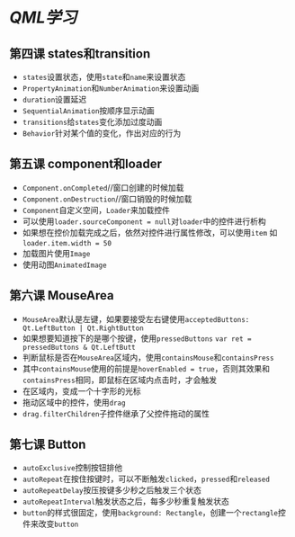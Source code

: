 # _QML学习_

## 第四课 states和transition

- `states`设置状态，使用`state`和`name`来设置状态
- `PropertyAnimation`和`NumberAnimation`来设置动画
- `duration`设置延迟
- `SequentialAnimation`按顺序显示动画
- `transitions`给`states`变化添加过度动画
- `Behavior`针对某个值的变化，作出对应的行为

## 第五课 component和loader

- `Component.onCompleted`//窗口创建的时候加载
- `Component.onDestruction`//窗口销毁的时候加载
- `Component`自定义空间，`Loader`来加载控件
- 可以使用`loader.sourceComponent = null`对`loader`中的控件进行析构
- 如果想在控价加载完成之后，依然对控件进行属性修改，可以使用`item`
  如`loader.item.width = 50`
- 加载图片使用`Image`
- 使用动图`AnimatedImage`

## 第六课 MouseArea

- `MouseArea`默认是左键，如果要接受左右键使用`acceptedButtons: Qt.LeftButton | Qt.RightButton`
- 如果想要知道按下的是哪个按键，使用`pressedButtons`
   `var ret = pressedButtons & Qt.LeftButt `
- 判断鼠标是否在`MouseArea`区域内，使用`containsMouse`和`containsPress`
- 其中`containsMouse`使用的前提是`hoverEnabled = true`，否则其效果和`containsPress`相同，即鼠标在区域内点击时，才会触发
- 在区域内，变成一个十字形的光标
- 拖动区域中的控件，使用`drag`
- `drag.filterChildren`子控件继承了父控件拖动的属性

## 第七课 Button

- `autoExclusive`控制按钮排他
- `autoRepeat`在按住按键时，可以不断触发`clicked`，`pressed`和`released`
- `autoRepeatDelay`按压按键多少秒之后触发三个状态
- `autoRepeatInterval`触发状态之后，每多少秒重复触发状态
- `button`的样式很固定，使用`background: Rectangle`，创建一个`rectangle`控件来改变`button`